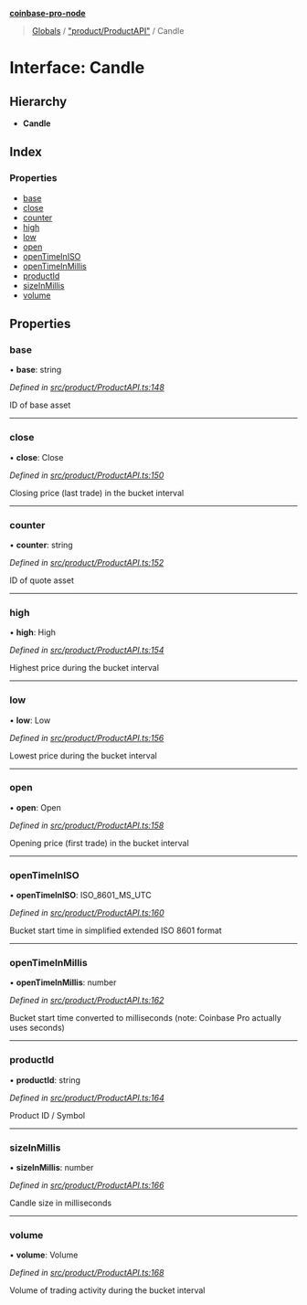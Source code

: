 **[coinbase-pro-node](../README.md)**

> [Globals](../globals.md) / ["product/ProductAPI"](../modules/_product_productapi_.md) / Candle

# Interface: Candle

## Hierarchy

- **Candle**

## Index

### Properties

- [base](_product_productapi_.candle.md#base)
- [close](_product_productapi_.candle.md#close)
- [counter](_product_productapi_.candle.md#counter)
- [high](_product_productapi_.candle.md#high)
- [low](_product_productapi_.candle.md#low)
- [open](_product_productapi_.candle.md#open)
- [openTimeInISO](_product_productapi_.candle.md#opentimeiniso)
- [openTimeInMillis](_product_productapi_.candle.md#opentimeinmillis)
- [productId](_product_productapi_.candle.md#productid)
- [sizeInMillis](_product_productapi_.candle.md#sizeinmillis)
- [volume](_product_productapi_.candle.md#volume)

## Properties

### base

• **base**: string

_Defined in [src/product/ProductAPI.ts:148](https://github.com/bennyn/coinbase-pro-node/blob/26bf4d8/src/product/ProductAPI.ts#L148)_

ID of base asset

---

### close

• **close**: Close

_Defined in [src/product/ProductAPI.ts:150](https://github.com/bennyn/coinbase-pro-node/blob/26bf4d8/src/product/ProductAPI.ts#L150)_

Closing price (last trade) in the bucket interval

---

### counter

• **counter**: string

_Defined in [src/product/ProductAPI.ts:152](https://github.com/bennyn/coinbase-pro-node/blob/26bf4d8/src/product/ProductAPI.ts#L152)_

ID of quote asset

---

### high

• **high**: High

_Defined in [src/product/ProductAPI.ts:154](https://github.com/bennyn/coinbase-pro-node/blob/26bf4d8/src/product/ProductAPI.ts#L154)_

Highest price during the bucket interval

---

### low

• **low**: Low

_Defined in [src/product/ProductAPI.ts:156](https://github.com/bennyn/coinbase-pro-node/blob/26bf4d8/src/product/ProductAPI.ts#L156)_

Lowest price during the bucket interval

---

### open

• **open**: Open

_Defined in [src/product/ProductAPI.ts:158](https://github.com/bennyn/coinbase-pro-node/blob/26bf4d8/src/product/ProductAPI.ts#L158)_

Opening price (first trade) in the bucket interval

---

### openTimeInISO

• **openTimeInISO**: ISO_8601_MS_UTC

_Defined in [src/product/ProductAPI.ts:160](https://github.com/bennyn/coinbase-pro-node/blob/26bf4d8/src/product/ProductAPI.ts#L160)_

Bucket start time in simplified extended ISO 8601 format

---

### openTimeInMillis

• **openTimeInMillis**: number

_Defined in [src/product/ProductAPI.ts:162](https://github.com/bennyn/coinbase-pro-node/blob/26bf4d8/src/product/ProductAPI.ts#L162)_

Bucket start time converted to milliseconds (note: Coinbase Pro actually uses seconds)

---

### productId

• **productId**: string

_Defined in [src/product/ProductAPI.ts:164](https://github.com/bennyn/coinbase-pro-node/blob/26bf4d8/src/product/ProductAPI.ts#L164)_

Product ID / Symbol

---

### sizeInMillis

• **sizeInMillis**: number

_Defined in [src/product/ProductAPI.ts:166](https://github.com/bennyn/coinbase-pro-node/blob/26bf4d8/src/product/ProductAPI.ts#L166)_

Candle size in milliseconds

---

### volume

• **volume**: Volume

_Defined in [src/product/ProductAPI.ts:168](https://github.com/bennyn/coinbase-pro-node/blob/26bf4d8/src/product/ProductAPI.ts#L168)_

Volume of trading activity during the bucket interval
